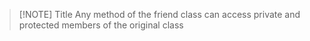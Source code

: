 
> [!NOTE] Title
> Any method of the friend class can access private  and protected members of the original class

